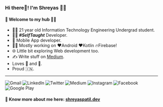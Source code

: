 ### Hi there👋! I'm Shreyas 🙋‍♂️

#### 🎍 Welcome to my hub 👨‍💻

- 👨‍🎓 21 year old Information Technology Engineering Undergrad student.
- 👨‍💻 ***#SelfTaught*** Developer.
- 📱 Mobile App developer.
- 👨‍💻 Mostly working on ❤️Android ❤️Kotlin 🔥Firebase!
- 🌐 Little bit exploring Web development too.
- ✍️ Write stuff on [Medium](https://medium.com/@patilshreyas).
- Loves 🎵 and 🎹.
- Proud 🇮🇳.

---

![Gmail](https://img.shields.io/static/v1?style=flat-square&logo=gmail&label=&labelColor=fff0ee&message=@email&color=D14836)
![LinkedIn](https://img.shields.io/static/v1?style=flat-square&logo=linkedin&label=&labelColor=01324b&message=LinkedIn&color=0077B5)
![Twitter](https://img.shields.io/static/v1?style=flat-square&logo=twitter&label=&labelColor=063755&message=Twitter&color=1DA1F2)
![Medium](https://img.shields.io/static/v1?style=flat-square&logo=medium&label=&message=Medium&color=12100E)
![Instagram](https://img.shields.io/static/v1?style=flat-square&logo=instagram&label=&labelColor=ffe3e8&message=Instagram&color=E4405F)
![Facebook](https://img.shields.io/static/v1?style=flat-square&logo=facebook&labelColor=e4f0ff&label=&message=Facebook&color=1877F2)
![Google Play](https://img.shields.io/static/v1?style=flat-square&logo=google%20play&label=&message=Google%20Play&color=414141)

#### 🔗 Know more about me here: [shreyaspatil.dev](https://shreyaspatil.dev)
